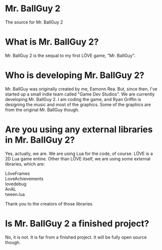 Mr. BallGuy 2
=============

The source for Mr. BallGuy 2

What is Mr. BallGuy 2?
======================

Mr. BallGuy 2 is the sequal to my first LÖVE game, "Mr. BallGuy".

Who is developing Mr. BallGuy 2?
================================

Mr. BallGuy was originally created by me, Eamonn Rea. But, since then, I've started up a small indie team called "Game Dev Studios". We are currently developing Mr. BallGuy 2. I am coding the game, and Ryan Griffin is designing the music and most of the graphics. Some of the graphics are from the original Mr. BallGuy though.

Are you using any external libraries in Mr. BallGuy 2?
======================================================

Yes, actually, we are. We are using Lua for the code, of course. LÖVE is a 2D Lua game entine. Other than LÖVE itself, we are using some external libraries, which are:

LöveFrames<br/>
LoveAchievements<br/>
lovedebug<br/>
AnAL<br/>
tween.lua<br/>

Thank you to the creators of those libraries.

Is Mr. BallGuy 2 a finished project?
====================================

No, it is not. It is far from a finished project. It will be fully open source though.
